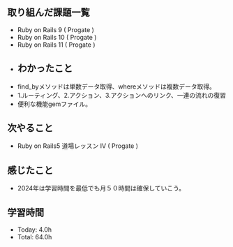 ## 取り組んだ課題一覧
- Ruby on Rails 9 ( Progate )
- Ruby on Rails 10 ( Progate )
- Ruby on Rails 11 ( Progate )
- ## わかったこと
- find_byメソッドは単数データ取得、whereメソッドは複数データ取得。
- 1.ルーティング、2.アクション、3.アクションへのリンク、一連の流れの復習
- 便利な機能gemファイル。
## 次やること
- Ruby on Rails5 道場レッスン IV  ( Progate )
## 感じたこと
- 2024年は学習時間を最低でも月５０時間は確保していこう。
## 学習時間
- Today: 4.0h
- Total: 64.0h
